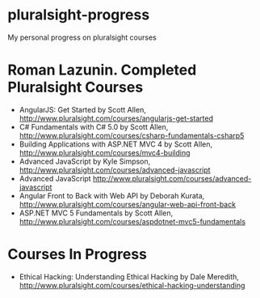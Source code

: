 # pluralsight-progress
My personal progress on pluralsight courses

Roman Lazunin. Completed Pluralsight Courses
===============================================

- AngularJS: Get Started by Scott Allen, http://www.pluralsight.com/courses/angularjs-get-started
- C# Fundamentals with C# 5.0 by Scott Allen, http://www.pluralsight.com/courses/csharp-fundamentals-csharp5
- Building Applications with ASP.NET MVC 4 by Scott Allen, http://www.pluralsight.com/courses/mvc4-building
- Advanced JavaScript by Kyle Simpson, http://www.pluralsight.com/courses/advanced-javascript
- Advanced JavaScript http://www.pluralsight.com/courses/advanced-javascript
- Angular Front to Back with Web API by Deborah Kurata, http://www.pluralsight.com/courses/angular-web-api-front-back
- ASP.NET MVC 5 Fundamentals by Scott Allen, http://www.pluralsight.com/courses/aspdotnet-mvc5-fundamentals

Courses In Progress
==================

- Ethical Hacking: Understanding Ethical Hacking by Dale Meredith, http://www.pluralsight.com/courses/ethical-hacking-understanding
